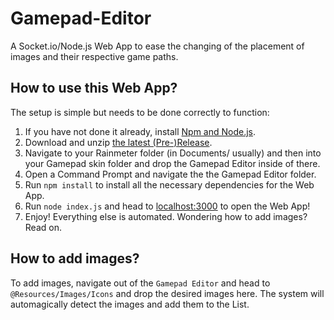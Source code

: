 # Gamepad-Editor
A Socket.io/Node.js Web App to ease the changing of the placement of images and their respective game paths. 

## How to use this Web App?

The setup is simple but needs to be done correctly to function:

1. If you have not done it already, install [Npm and Node.js](https://www.npmjs.com/get-npm).
2. Download and unzip [the latest (Pre-)Release](https://github.com/Javernus/Gamepad-Editor/releases). 
3. Navigate to your Rainmeter folder (in Documents/ usually) and then into your Gamepad skin folder and drop the Gamepad Editor inside of there.
4. Open a Command Prompt and navigate the the Gamepad Editor folder.
5. Run `npm install` to install all the necessary dependencies for the Web App.
6. Run `node index.js` and head to [localhost:3000](localhost:3000) to open the Web App!
7. Enjoy! Everything else is automated. Wondering how to add images? Read on.

## How to add images?

To add images, navigate out of the `Gamepad Editor` and head to `@Resources/Images/Icons` and drop the desired images here. 
The system will automagically detect the images and add them to the List.
